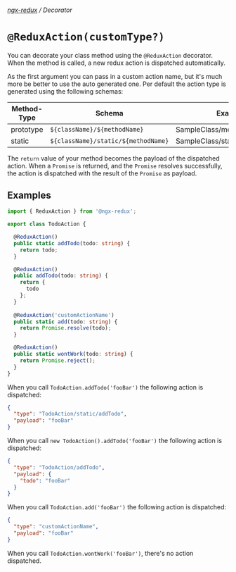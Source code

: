###### [ngx-redux](../../../README.md) / Decorator

# `@ReduxAction(customType?)`

You can decorate your class method using the `@ReduxAction` decorator. When the method is called, a new redux action
is dispatched automatically.

As the first argument you can pass in a custom action name, but it's much more be better to use the auto generated one.
Per default the action type is generated using the following schemas:

| Method-Type      | Schema                              | Example                       |
| ---------------- | ----------------------------------- | ----------------------------- |
| prototype        | `${className}/${methodName}`        | SampleClass/methodName        |
| static           | `${className}/static/${methodName}` | SampleClass/static/methodName |

The `return` value of your method becomes the payload of the dispatched action. When a `Promise` is returned, and the 
`Promise` resolves successfully, the action is dispatched with the result of the `Promise` as payload.

## Examples

```ts
import { ReduxAction } from '@ngx-redux';

export class TodoAction {

  @ReduxAction()
  public static addTodo(todo: string) {
    return todo;
  }

  @ReduxAction()
  public addTodo(todo: string) {
    return {
      todo
    };
  }
  
  @ReduxAction('customActionName')
  public static add(todo: string) {
    return Promise.resolve(todo);
  }

  @ReduxAction()
  public static wontWork(todo: string) {
    return Promise.reject();
  }
}
```

When you call `TodoAction.addTodo('fooBar')` the following action is dispatched:

```json
{
  "type": "TodoAction/static/addTodo",
  "payload": "fooBar"
}
```

When you call `new TodoAction().addTodo('fooBar')` the following action is dispatched:

```json
{
  "type": "TodoAction/addTodo",
  "payload": {
    "todo": "fooBar"
  }
}
```

When you call `TodoAction.add('fooBar')` the following action is dispatched:

```json
{
  "type": "customActionName",
  "payload": "fooBar"
}
```

When you call `TodoAction.wontWork('fooBar')`, there's no action dispatched.
